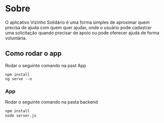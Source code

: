 # Sobre
O aplicativo Vizinho Solidário é uma forma simples de aproximar quem precisa de ajuda com quem quer ajudar, onde o usuário pode cadastrar uma solicitação quando precisar de apoio ou pode oferecer ajuda de forma voluntária.


## Como rodar o app
Rodar o seguinte comando na past App
```
npm install
ng serve --o
```

### App
Rodar o seguinte comando na pasta backend
``` cmd
npm install
node server.js
```